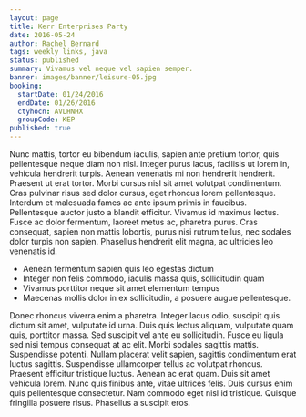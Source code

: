 ```yaml
---
layout: page
title: Kerr Enterprises Party
date: 2016-05-24
author: Rachel Bernard
tags: weekly links, java
status: published
summary: Vivamus vel neque vel sapien semper.
banner: images/banner/leisure-05.jpg
booking:
  startDate: 01/24/2016
  endDate: 01/26/2016
  ctyhocn: AVLHNHX
  groupCode: KEP
published: true
---
```

Nunc mattis, tortor eu bibendum iaculis, sapien ante pretium tortor, quis pellentesque neque diam non nisl. Integer purus lacus, facilisis ut lorem in, vehicula hendrerit turpis. Aenean venenatis mi non hendrerit hendrerit. Praesent ut erat tortor. Morbi cursus nisl sit amet volutpat condimentum. Cras pulvinar risus sed dolor cursus, eget rhoncus lorem pellentesque. Interdum et malesuada fames ac ante ipsum primis in faucibus. Pellentesque auctor justo a blandit efficitur. Vivamus id maximus lectus. Fusce ac dolor fermentum, laoreet metus ac, pharetra purus. Cras consequat, sapien non mattis lobortis, purus nisi rutrum tellus, nec sodales dolor turpis non sapien. Phasellus hendrerit elit magna, ac ultricies leo venenatis id.

* Aenean fermentum sapien quis leo egestas dictum
* Integer non felis commodo, iaculis massa quis, sollicitudin quam
* Vivamus porttitor neque sit amet elementum tempus
* Maecenas mollis dolor in ex sollicitudin, a posuere augue pellentesque.

Donec rhoncus viverra enim a pharetra. Integer lacus odio, suscipit quis dictum sit amet, vulputate id urna. Duis quis lectus aliquam, vulputate quam quis, porttitor massa. Sed suscipit vel ante eu sollicitudin. Fusce eu ligula sed nisi tempus consequat at ac elit. Morbi sodales sagittis mattis. Suspendisse potenti. Nullam placerat velit sapien, sagittis condimentum erat luctus sagittis.
Suspendisse ullamcorper tellus ac volutpat rhoncus. Praesent efficitur tristique luctus. Aenean ac erat quam. Duis sit amet vehicula lorem. Nunc quis finibus ante, vitae ultrices felis. Duis cursus enim quis pellentesque consectetur. Nam commodo eget nisl id tristique. Quisque fringilla posuere risus. Phasellus a suscipit eros.
